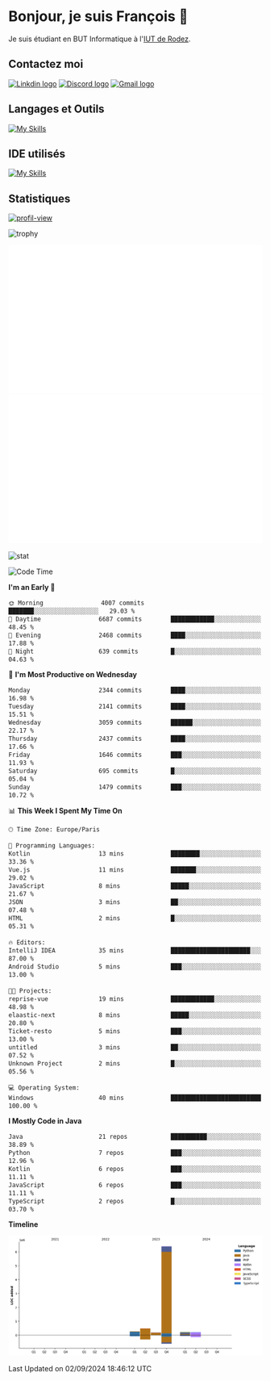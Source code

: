 # Bonjour, je suis François 👋

Je suis étudiant en BUT Informatique à l'[IUT de Rodez](https://iut-rodez.fr).

## Contactez moi

<p>
<a href="https://www.linkedin.com/in/fran%C3%A7ois-de-saint-palais-00985327a/" target="blank"><img src="https://img.shields.io/badge/LinkedIn-0077B5?style=for-the-badge&logo=linkedin&logoColor=white" alt="Linkdin logo"/></a>
<a href="https://discord.gg/francis389" target="blank"><img src="https://img.shields.io/badge/Discord-7289DA?style=for-the-badge&logo=discord&logoColor=white" alt="Discord logo" /></a>
<a href="mailto:francois-sp@gmx.fr" target="blank"><img src="https://img.shields.io/badge/Gmail-D14836?style=for-the-badge&logo=gmail&logoColor=white" alt="Gmail logo"/></a> 
</p>

## Langages et Outils

[![My Skills](https://skillicons.dev/icons?i=java,py,kotlin,spring,git,html,css,sass,svelte,vue,angular,react,bootstrap,ts,jquery,js,php,mysql,sqlite,grafana,linux,windows,figma,postman)](https://skillicons.dev)

## IDE utilisés

[![My Skills](https://skillicons.dev/icons?i=idea,phpstorm,pycharm,androidstudio,vscode,webstorm,eclipse)](https://skillicons.dev)

## Statistiques

[![profil-view](https://komarev.com/ghpvc/?username=francois389&label=Profile%20views&color=0e75b6&style=flat)](https://github.com/ryo-ma/github-profile-trophy)

![trophy](https://github-profile-trophy.vercel.app/?username=Francois389&theme=onedark&column=-1)

![top-lang](https://raw.githubusercontent.com/Francois389/github-stat/master/generated/languages.svg#gh-dark-mode-only)
![](https://raw.githubusercontent.com/Francois389/github-stat/master/generated/overview.svg#gh-dark-mode-only)

![stat](https://github-readme-stats.vercel.app/api?username=francois389&show_icons=true&locale=fr&theme=onedark)

<!--START_SECTION:waka-->
![Code Time](http://img.shields.io/badge/Code%20Time-299%20hrs%2020%20mins-blue)

**I'm an Early 🐤** 

```text
🌞 Morning                4007 commits        ███████░░░░░░░░░░░░░░░░░░   29.03 % 
🌆 Daytime                6687 commits        ████████████░░░░░░░░░░░░░   48.45 % 
🌃 Evening                2468 commits        ████░░░░░░░░░░░░░░░░░░░░░   17.88 % 
🌙 Night                  639 commits         █░░░░░░░░░░░░░░░░░░░░░░░░   04.63 % 
```
📅 **I'm Most Productive on Wednesday** 

```text
Monday                   2344 commits        ████░░░░░░░░░░░░░░░░░░░░░   16.98 % 
Tuesday                  2141 commits        ████░░░░░░░░░░░░░░░░░░░░░   15.51 % 
Wednesday                3059 commits        ██████░░░░░░░░░░░░░░░░░░░   22.17 % 
Thursday                 2437 commits        ████░░░░░░░░░░░░░░░░░░░░░   17.66 % 
Friday                   1646 commits        ███░░░░░░░░░░░░░░░░░░░░░░   11.93 % 
Saturday                 695 commits         █░░░░░░░░░░░░░░░░░░░░░░░░   05.04 % 
Sunday                   1479 commits        ███░░░░░░░░░░░░░░░░░░░░░░   10.72 % 
```


📊 **This Week I Spent My Time On** 

```text
🕑︎ Time Zone: Europe/Paris

💬 Programming Languages: 
Kotlin                   13 mins             ████████░░░░░░░░░░░░░░░░░   33.36 % 
Vue.js                   11 mins             ███████░░░░░░░░░░░░░░░░░░   29.02 % 
JavaScript               8 mins              █████░░░░░░░░░░░░░░░░░░░░   21.67 % 
JSON                     3 mins              ██░░░░░░░░░░░░░░░░░░░░░░░   07.48 % 
HTML                     2 mins              █░░░░░░░░░░░░░░░░░░░░░░░░   05.31 % 

🔥 Editors: 
IntelliJ IDEA            35 mins             ██████████████████████░░░   87.00 % 
Android Studio           5 mins              ███░░░░░░░░░░░░░░░░░░░░░░   13.00 % 

🐱‍💻 Projects: 
reprise-vue              19 mins             ████████████░░░░░░░░░░░░░   48.98 % 
elaastic-next            8 mins              █████░░░░░░░░░░░░░░░░░░░░   20.80 % 
Ticket-resto             5 mins              ███░░░░░░░░░░░░░░░░░░░░░░   13.00 % 
untitled                 3 mins              ██░░░░░░░░░░░░░░░░░░░░░░░   07.52 % 
Unknown Project          2 mins              █░░░░░░░░░░░░░░░░░░░░░░░░   05.56 % 

💻 Operating System: 
Windows                  40 mins             █████████████████████████   100.00 % 
```

**I Mostly Code in Java** 

```text
Java                     21 repos            ██████████░░░░░░░░░░░░░░░   38.89 % 
Python                   7 repos             ███░░░░░░░░░░░░░░░░░░░░░░   12.96 % 
Kotlin                   6 repos             ███░░░░░░░░░░░░░░░░░░░░░░   11.11 % 
JavaScript               6 repos             ███░░░░░░░░░░░░░░░░░░░░░░   11.11 % 
TypeScript               2 repos             █░░░░░░░░░░░░░░░░░░░░░░░░   03.70 % 
```



**Timeline**

![Lines of Code chart](https://raw.githubusercontent.com/Francois389/Francois389/main/assets/bar_graph.png)


 Last Updated on 02/09/2024 18:46:12 UTC
<!--END_SECTION:waka-->
